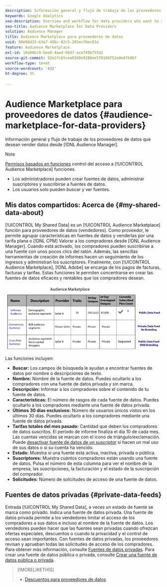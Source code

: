 ```yaml
---
description: Información general y flujo de trabajo de los proveedores de datos que desean vender datos desde Audience Manager.
keywords: Google Analytics
seo-description: Overview and workflow for data providers who want to sell data from within Audience Manager.
seo-title: Audience Marketplace for Data Providers
solution: Audience Manager
title: Audience Marketplace para proveedores de datos
uuid: 80e60d33-63e7-496c-82c5-205ecf0ec03a
feature: Audience Marketplace
exl-id: 10a00bc9-5ee0-4aed-95d7-ace749b75542
source-git-commit: 92e2fcb5cea6560e9288ee5f819df52e9e4768b7
workflow-type: tm+mt
source-wordcount: '432'
ht-degree: 3%

---
```


# Audience Marketplace para proveedores de datos {#audience-marketplace-for-data-providers}

Información general y flujo de trabajo de los proveedores de datos que desean vender datos desde [!DNL Audience Manager].

<!-- c_marketplace_provider.xml -->

>[!NOTE]
>
>[Permisos basados en funciones](../../../reporting/reports-dashboard.md) control del acceso a [!UICONTROL Audience Marketplace] funciones.
>
>* Los administradores pueden crear fuentes de datos, administrar suscriptores y suscribirse a fuentes de datos.
>* Los usuarios solo pueden buscar y ver fuentes.


## Mis datos compartidos: Acerca de {#my-shared-data-about}

[!UICONTROL My Shared Data] es un [!UICONTROL Audience Marketplace] función para proveedores de datos (vendedores). Como proveedor, le permite agrupar características en fuentes de datos y venderlas por una tarifa plana o [!DNL CPM] Valorar a los compradores desde [!DNL Audience Manager]. Cuando está activado, los compradores pueden suscribirse a una fuente con unos pocos clics del ratón. Además, las sencillas herramientas de creación de informes hacen un seguimiento de los ingresos y administran los suscriptores. Finalmente, con [!UICONTROL Audience Marketplace], [!DNL Adobe] se encarga de los pagos de facturas, facturas y tarifas. Estas funciones le permiten concentrarse en crear las fuentes de datos eficaces y rentables que los compradores desean.

![](assets/seller_marketplace.png)

<!-- c_myshared_data.xml -->

Las funciones incluyen:

* **Buscar:** Los campos de búsqueda le ayudan a encontrar fuentes de datos por nombre o descripciones de texto.
* **Nombre:** Nombre de la fuente de datos. Puedes ocultarlo a los compradores con una fuente de datos privada y sin marca.
* **Descripción:** Informar a los compradores sobre el contenido de tu fuente de datos.
* **Características:** El número de rasgos de cada fuente de datos. Puedes ocultarlo a los compradores mediante una fuente de datos privada.
* **Últimos 30 días exclusivos:** Número de usuarios únicos vistos en los últimos 30 días. Puedes ocultarlo a los compradores mediante una fuente de datos privada.
* **Tarifas totales del mes pasado:** Cantidad que deben los compradores de datos suscritos. El periodo de informe finaliza el día 10 de cada mes. Las cuentas vencidas se marcan con el icono de triángulo/exclamación. Puede [desactivar fuente de datos de un suscriptor](../../../features/audience-marketplace/marketplace-data-providers/marketplace-create-manage-feeds.md#deactivate-data-feed) si hacen un mal uso de sus datos o si su cuenta ha vencido.
* **Estado:**  Muestra si una fuente está activa, inactiva, privada o pública.
* **Suscriptores:** Muestra cuántos compradores están usando una fuente de datos. Pulsa el número de esta columna para ver el nombre de la empresa, las suscripciones, la facturación y el estado de la suscripción del comprador.
* **Solicitudes:** Número de solicitudes de acceso de una fuente de datos.

## Fuentes de datos privadas {#private-data-feeds}

Entrada [!UICONTROL My Shared Data], a veces un estado de fuente se marca como privado. Indica una fuente de datos privada. Una fuente de datos privada permite a los vendedores limitar el acceso de los compradores a sus datos e incluso al nombre de la fuente de datos. Los vendedores pueden hacer que las fuentes sean privadas cuando ofrezcan ofertas especiales, descuentos o cuando la privacidad y el control de acceso sean importantes. Con fuentes de datos privadas, los proveedores revisan y aprueban todas las solicitudes de acceso de los compradores. Para obtener más información, consulte [Fuentes de datos privadas](../../../features/audience-marketplace/marketplace-private-feeds.md). Para crear una fuente de datos pública o privada, consulte [Crear una fuente de datos pública o privada](../../../features/audience-marketplace/marketplace-data-providers/marketplace-create-manage-feeds.md#create-public-private-data-feed).

>[!MORELIKETHIS]
>
>* [Descuentos para proveedores de datos](../../../features/audience-marketplace/marketplace-data-providers/marketplace-create-manage-feeds.md#discounts)


